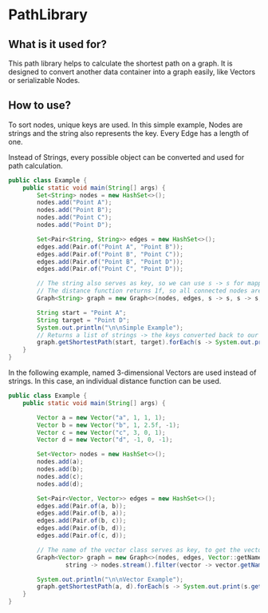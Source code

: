# PathLibrary

## What is it used for?

This path library helps to calculate the shortest path on a graph. It is designed to convert another data container into
a graph easily, like Vectors or serializable Nodes.

## How to use?

To sort nodes, unique keys are used. In this simple example, Nodes are strings and
the string also represents the key. Every Edge has a length of one.

Instead of Strings, every possible object can be converted and used for path calculation.

```Java
public class Example {
    public static void main(String[] args) {
        Set<String> nodes = new HashSet<>();
        nodes.add("Point A");
        nodes.add("Point B");
        nodes.add("Point C");
        nodes.add("Point D");

        Set<Pair<String, String>> edges = new HashSet<>();
        edges.add(Pair.of("Point A", "Point B"));
        edges.add(Pair.of("Point B", "Point C"));
        edges.add(Pair.of("Point B", "Point D"));
        edges.add(Pair.of("Point C", "Point D"));

        // The string also serves as key, so we can use s -> s for mapping
        // The distance function returns 1f, so all connected nodes are equidistant
        Graph<String> graph = new Graph<>(nodes, edges, s -> s, s -> s, (s, s2) -> 1f);

        String start = "Point A";
        String target = "Point D";
        System.out.println("\n\nSimple Example");
        // Returns a list of strings -> the keys converted back to our Graph Type, which is also a string
        graph.getShortestPath(start, target).forEach(s -> System.out.print(s + " -> "));
    }
}
```

In the following example, named 3-dimensional Vectors are used instead of strings. In this case, an individual distance function can be used.

```Java
public class Example {
    public static void main(String[] args) {

        Vector a = new Vector("a", 1, 1, 1);
        Vector b = new Vector("b", 1, 2.5f, -1);
        Vector c = new Vector("c", 3, 0, 1);
        Vector d = new Vector("d", -1, 0, -1);

        Set<Vector> nodes = new HashSet<>();
        nodes.add(a);
        nodes.add(b);
        nodes.add(c);
        nodes.add(d);

        Set<Pair<Vector, Vector>> edges = new HashSet<>();
        edges.add(Pair.of(a, b));
        edges.add(Pair.of(b, a));
        edges.add(Pair.of(b, c));
        edges.add(Pair.of(b, d));
        edges.add(Pair.of(c, d));

        // The name of the vector class serves as key, to get the vector object from the key, a java stream is used in this example.
        Graph<Vector> graph = new Graph<>(nodes, edges, Vector::getName,
                string -> nodes.stream().filter(vector -> vector.getName().equals(string)).findFirst().orElse(null), Vector::distance);

        System.out.println("\n\nVector Example");
        graph.getShortestPath(a, d).forEach(s -> System.out.print(s.getName() + " -> "));
    }
}
```